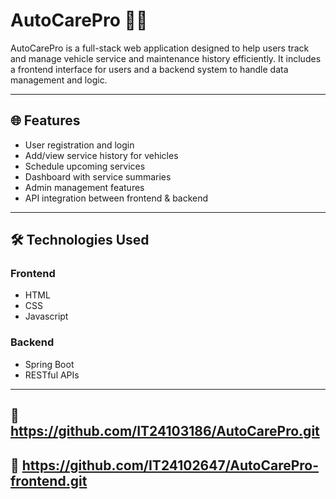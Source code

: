 # AutoCarePro 🚗🔧

AutoCarePro is a full-stack web application designed to help users track and manage vehicle service and maintenance history efficiently. It includes a frontend interface for users and a backend system to handle data management and logic.

---
## 🌐 Features

- User registration and login
- Add/view service history for vehicles
- Schedule upcoming services
- Dashboard with service summaries
- Admin management features
- API integration between frontend & backend

---

## 🛠️ Technologies Used

### Frontend
- HTML
- CSS
- Javascript 

### Backend
- Spring Boot
- RESTful APIs

---

## 🚀 https://github.com/IT24103186/AutoCarePro.git
## 🚀 https://github.com/IT24102647/AutoCarePro-frontend.git
